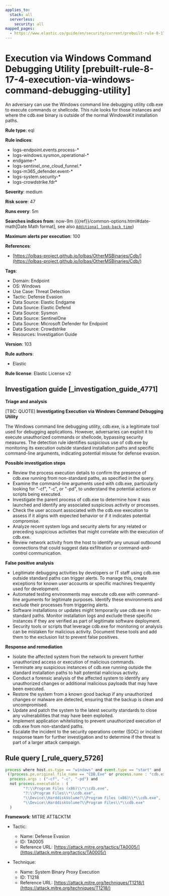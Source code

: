 ```yaml
---
applies_to:
  stack: all
  serverless:
    security: all
mapped_pages:
  - https://www.elastic.co/guide/en/security/current/prebuilt-rule-8-17-4-execution-via-windows-command-debugging-utility.html
---
```


# Execution via Windows Command Debugging Utility [prebuilt-rule-8-17-4-execution-via-windows-command-debugging-utility]

An adversary can use the Windows command line debugging utility cdb.exe to execute commands or shellcode. This rule looks for those instances and where the cdb.exe binary is outside of the normal WindowsKit installation paths.

**Rule type**: eql

**Rule indices**:

* logs-endpoint.events.process-*
* logs-windows.sysmon_operational-*
* endgame-*
* logs-sentinel_one_cloud_funnel.*
* logs-m365_defender.event-*
* logs-system.security-*
* logs-crowdstrike.fdr*

**Severity**: medium

**Risk score**: 47

**Runs every**: 5m

**Searches indices from**: now-9m ({{ref}}/common-options.html#date-math[Date Math format], see also [`Additional look-back time`](docs-content://solutions/security/detect-and-alert/create-detection-rule.md#rule-schedule))

**Maximum alerts per execution**: 100

**References**:

* [https://lolbas-project.github.io/lolbas/OtherMSBinaries/Cdb/](https://lolbas-project.github.io/lolbas/OtherMSBinaries/Cdb/)

**Tags**:

* Domain: Endpoint
* OS: Windows
* Use Case: Threat Detection
* Tactic: Defense Evasion
* Data Source: Elastic Endgame
* Data Source: Elastic Defend
* Data Source: Sysmon
* Data Source: SentinelOne
* Data Source: Microsoft Defender for Endpoint
* Data Source: Crowdstrike
* Resources: Investigation Guide

**Version**: 103

**Rule authors**:

* Elastic

**Rule license**: Elastic License v2

## Investigation guide [_investigation_guide_4771]

**Triage and analysis**

[TBC: QUOTE]
**Investigating Execution via Windows Command Debugging Utility**

The Windows command line debugging utility, cdb.exe, is a legitimate tool used for debugging applications. However, adversaries can exploit it to execute unauthorized commands or shellcode, bypassing security measures. The detection rule identifies suspicious use of cdb.exe by monitoring its execution outside standard installation paths and specific command-line arguments, indicating potential misuse for defense evasion.

**Possible investigation steps**

* Review the process execution details to confirm the presence of cdb.exe running from non-standard paths, as specified in the query.
* Examine the command-line arguments used with cdb.exe, particularly looking for "-cf", "-c", or "-pd", to understand the potential actions or scripts being executed.
* Investigate the parent process of cdb.exe to determine how it was launched and identify any associated suspicious activity or processes.
* Check the user account associated with the cdb.exe execution to assess if it aligns with expected behavior or if it indicates potential compromise.
* Analyze recent system logs and security alerts for any related or preceding suspicious activities that might correlate with the execution of cdb.exe.
* Review network activity from the host to identify any unusual outbound connections that could suggest data exfiltration or command-and-control communication.

**False positive analysis**

* Legitimate debugging activities by developers or IT staff using cdb.exe outside standard paths can trigger alerts. To manage this, create exceptions for known user accounts or specific machines frequently used for development.
* Automated testing environments may execute cdb.exe with command-line arguments for legitimate purposes. Identify these environments and exclude their processes from triggering alerts.
* Software installations or updates might temporarily use cdb.exe in non-standard paths. Monitor installation logs and exclude these specific instances if they are verified as part of legitimate software deployment.
* Security tools or scripts that leverage cdb.exe for monitoring or analysis can be mistaken for malicious activity. Document these tools and add them to the exclusion list to prevent false positives.

**Response and remediation**

* Isolate the affected system from the network to prevent further unauthorized access or execution of malicious commands.
* Terminate any suspicious instances of cdb.exe running outside the standard installation paths to halt potential malicious activity.
* Conduct a forensic analysis of the affected system to identify any unauthorized changes or additional malicious payloads that may have been executed.
* Restore the system from a known good backup if any unauthorized changes or malware are detected, ensuring that the backup is clean and uncompromised.
* Update and patch the system to the latest security standards to close any vulnerabilities that may have been exploited.
* Implement application whitelisting to prevent unauthorized execution of cdb.exe from non-standard paths.
* Escalate the incident to the security operations center (SOC) or incident response team for further investigation and to determine if the threat is part of a larger attack campaign.


## Rule query [_rule_query_5726]

```js
process where host.os.type == "windows" and event.type == "start" and
 (?process.pe.original_file_name == "CDB.Exe" or process.name : "cdb.exe") and
  process.args : ("-cf", "-c", "-pd") and
  not process.executable : (
        "?:\\Program Files (x86)\\*\\cdb.exe",
        "?:\\Program Files\\*\\cdb.exe",
        "\\Device\\HarddiskVolume?\\Program Files (x86)\\*\\cdb.exe",
        "\\Device\\HarddiskVolume?\\Program Files\\*\\cdb.exe"
  )
```

**Framework**: MITRE ATT&CKTM

* Tactic:

    * Name: Defense Evasion
    * ID: TA0005
    * Reference URL: [https://attack.mitre.org/tactics/TA0005/](https://attack.mitre.org/tactics/TA0005/)

* Technique:

    * Name: System Binary Proxy Execution
    * ID: T1218
    * Reference URL: [https://attack.mitre.org/techniques/T1218/](https://attack.mitre.org/techniques/T1218/)



